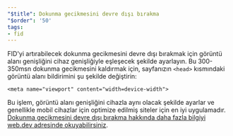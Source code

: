 ```yaml
---
"$title": Dokunma gecikmesini devre dışı bırakma
"$order": '50'
tags:
- fid
---
```


FID'yi artırabilecek dokunma gecikmesini devre dışı bırakmak için görüntü alanı genişliğini cihaz genişliğiyle eşleşecek şekilde ayarlayın. Bu 300-350msn dokunma gecikmesini kaldırmak için, sayfanızın `<head>` kısmındaki görüntü alanı bildirimini şu şekilde değiştirin:

```
<meta name="viewport" content="width=device-width">
```

Bu işlem, görüntü alanı genişliğini cihazla aynı olacak şekilde ayarlar ve genellikle mobil cihazlar için optimize edilmiş siteler için en iyi uygulamadır. [Dokunma gecikmesini devre dışı bırakma hakkında daha fazla bilgiyi web.dev adresinde okuyabilirsiniz](https://developers.google.com/web/updates/2013/12/300ms-tap-delay-gone-away).
